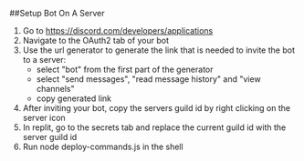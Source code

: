 ##Setup Bot On A Server
1. Go to https://discord.com/developers/applications
2. Navigate to the OAuth2 tab of your bot
3. Use the url generator to generate the link that is needed to invite the bot to a server:
    - select "bot" from the first part of the generator
    - select "send messages", "read message history" and "view channels"
    - copy generated link
4. After inviting your bot, copy the servers guild id by right clicking on the server icon
5. In replit, go to the secrets tab and replace the current guild id with the server guild id
6. Run node deploy-commands.js in the shell
